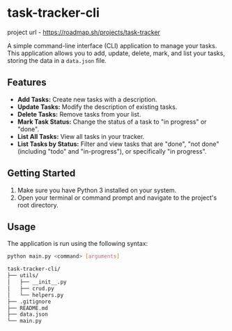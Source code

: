 # task-tracker-cli
project url - https://roadmap.sh/projects/task-tracker

A simple command-line interface (CLI) application to manage your tasks. This application allows you to add, update, delete, mark, and list your tasks, storing the data in a `data.json` file.

## Features

* **Add Tasks:** Create new tasks with a description.
* **Update Tasks:** Modify the description of existing tasks.
* **Delete Tasks:** Remove tasks from your list.
* **Mark Task Status:** Change the status of a task to "in progress" or "done".
* **List All Tasks:** View all tasks in your tracker.
* **List Tasks by Status:** Filter and view tasks that are "done", "not done" (including "todo" and "in-progress"), or specifically "in progress".

## Getting Started

1.  Make sure you have Python 3 installed on your system.
2.  Open your terminal or command prompt and navigate to the project's root directory.

## Usage

The application is run using the following syntax:

```bash
python main.py <command> [arguments]

task-tracker-cli/
├── utils/
│   ├── __init__.py
│   ├── crud.py
│   └── helpers.py
├── .gitignore
├── README.md
├── data.json
└── main.py
